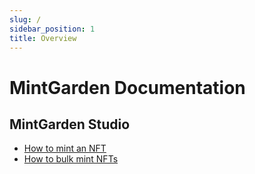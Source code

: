 ```yaml
---
slug: /
sidebar_position: 1
title: Overview
---
```


# MintGarden Documentation


## MintGarden Studio
* [How to mint an NFT](/mintgarden-studio/mint-an-nft)
* [How to bulk mint NFTs](/mintgarden-studio/bulk-mint-nfts)

